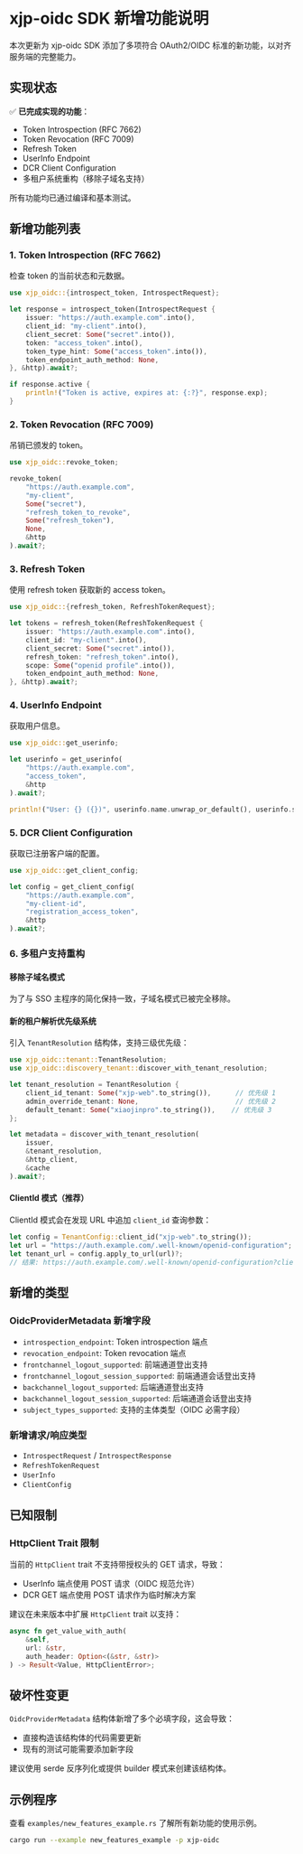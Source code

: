 # xjp-oidc SDK 新增功能说明

本次更新为 xjp-oidc SDK 添加了多项符合 OAuth2/OIDC 标准的新功能，以对齐服务端的完整能力。

## 实现状态

✅ **已完成实现的功能**：
- Token Introspection (RFC 7662)
- Token Revocation (RFC 7009)  
- Refresh Token
- UserInfo Endpoint
- DCR Client Configuration  
- 多租户系统重构（移除子域名支持）

所有功能均已通过编译和基本测试。

## 新增功能列表

### 1. Token Introspection (RFC 7662)
检查 token 的当前状态和元数据。

```rust
use xjp_oidc::{introspect_token, IntrospectRequest};

let response = introspect_token(IntrospectRequest {
    issuer: "https://auth.example.com".into(),
    client_id: "my-client".into(),
    client_secret: Some("secret".into()),
    token: "access_token".into(),
    token_type_hint: Some("access_token".into()),
    token_endpoint_auth_method: None,
}, &http).await?;

if response.active {
    println!("Token is active, expires at: {:?}", response.exp);
}
```

### 2. Token Revocation (RFC 7009)
吊销已颁发的 token。

```rust
use xjp_oidc::revoke_token;

revoke_token(
    "https://auth.example.com",
    "my-client",
    Some("secret"),
    "refresh_token_to_revoke",
    Some("refresh_token"),
    None,
    &http
).await?;
```

### 3. Refresh Token
使用 refresh token 获取新的 access token。

```rust
use xjp_oidc::{refresh_token, RefreshTokenRequest};

let tokens = refresh_token(RefreshTokenRequest {
    issuer: "https://auth.example.com".into(),
    client_id: "my-client".into(),
    client_secret: Some("secret".into()),
    refresh_token: "refresh_token".into(),
    scope: Some("openid profile".into()),
    token_endpoint_auth_method: None,
}, &http).await?;
```

### 4. UserInfo Endpoint
获取用户信息。

```rust
use xjp_oidc::get_userinfo;

let userinfo = get_userinfo(
    "https://auth.example.com",
    "access_token",
    &http
).await?;

println!("User: {} ({})", userinfo.name.unwrap_or_default(), userinfo.sub);
```

### 5. DCR Client Configuration
获取已注册客户端的配置。

```rust
use xjp_oidc::get_client_config;

let config = get_client_config(
    "https://auth.example.com",
    "my-client-id",
    "registration_access_token",
    &http
).await?;
```

### 6. 多租户支持重构

#### 移除子域名模式
为了与 SSO 主程序的简化保持一致，子域名模式已被完全移除。

#### 新的租户解析优先级系统
引入 `TenantResolution` 结构体，支持三级优先级：

```rust
use xjp_oidc::tenant::TenantResolution;
use xjp_oidc::discovery_tenant::discover_with_tenant_resolution;

let tenant_resolution = TenantResolution {
    client_id_tenant: Some("xjp-web".to_string()),      // 优先级 1
    admin_override_tenant: None,                        // 优先级 2  
    default_tenant: Some("xiaojinpro".to_string()),    // 优先级 3
};

let metadata = discover_with_tenant_resolution(
    issuer,
    &tenant_resolution,
    &http_client,
    &cache
).await?;
```

#### ClientId 模式（推荐）
ClientId 模式会在发现 URL 中追加 `client_id` 查询参数：

```rust
let config = TenantConfig::client_id("xjp-web".to_string());
let url = "https://auth.example.com/.well-known/openid-configuration";
let tenant_url = config.apply_to_url(url)?;
// 结果: https://auth.example.com/.well-known/openid-configuration?client_id=xjp-web
```

## 新增的类型

### OidcProviderMetadata 新增字段
- `introspection_endpoint`: Token introspection 端点
- `revocation_endpoint`: Token revocation 端点
- `frontchannel_logout_supported`: 前端通道登出支持
- `frontchannel_logout_session_supported`: 前端通道会话登出支持
- `backchannel_logout_supported`: 后端通道登出支持
- `backchannel_logout_session_supported`: 后端通道会话登出支持
- `subject_types_supported`: 支持的主体类型（OIDC 必需字段）

### 新增请求/响应类型
- `IntrospectRequest` / `IntrospectResponse`
- `RefreshTokenRequest`
- `UserInfo`
- `ClientConfig`

## 已知限制

### HttpClient Trait 限制
当前的 `HttpClient` trait 不支持带授权头的 GET 请求，导致：
- UserInfo 端点使用 POST 请求（OIDC 规范允许）
- DCR GET 端点使用 POST 请求作为临时解决方案

建议在未来版本中扩展 `HttpClient` trait 以支持：
```rust
async fn get_value_with_auth(
    &self,
    url: &str,
    auth_header: Option<(&str, &str)>
) -> Result<Value, HttpClientError>;
```

## 破坏性变更

`OidcProviderMetadata` 结构体新增了多个必填字段，这会导致：
- 直接构造该结构体的代码需要更新
- 现有的测试可能需要添加新字段

建议使用 serde 反序列化或提供 builder 模式来创建该结构体。

## 示例程序

查看 `examples/new_features_example.rs` 了解所有新功能的使用示例。

```bash
cargo run --example new_features_example -p xjp-oidc
```